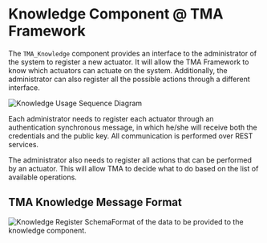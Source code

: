 # Knowledge Component @ TMA Framework

The `TMA_Knowledge` component provides an interface to the administrator of the system to register a new actuator. It will allow the TMA Framework to know which actuators can actuate on the system. Additionally, the administrator can also register all the possible actions through a different interface.

![Knowledge Usage Sequence Diagram](https://github.com/eubr-atmosphere/tma-framework/blob/master/architecture/diagrams/TMA-K/TMA-K_sequence.jpg)

Each administrator needs to register each actuator through an authentication synchronous message, in which he/she will receive both the credentials and the public key. All communication is performed over REST services. 

The administrator also needs to register all actions that can be performed by an actuator. This will allow TMA to decide what to do based on the list of available operations.

## TMA Knowledge Message Format


![Knowledge Register Schema](tma-k_register.png)Format of the data to be provided to the knowledge component.
